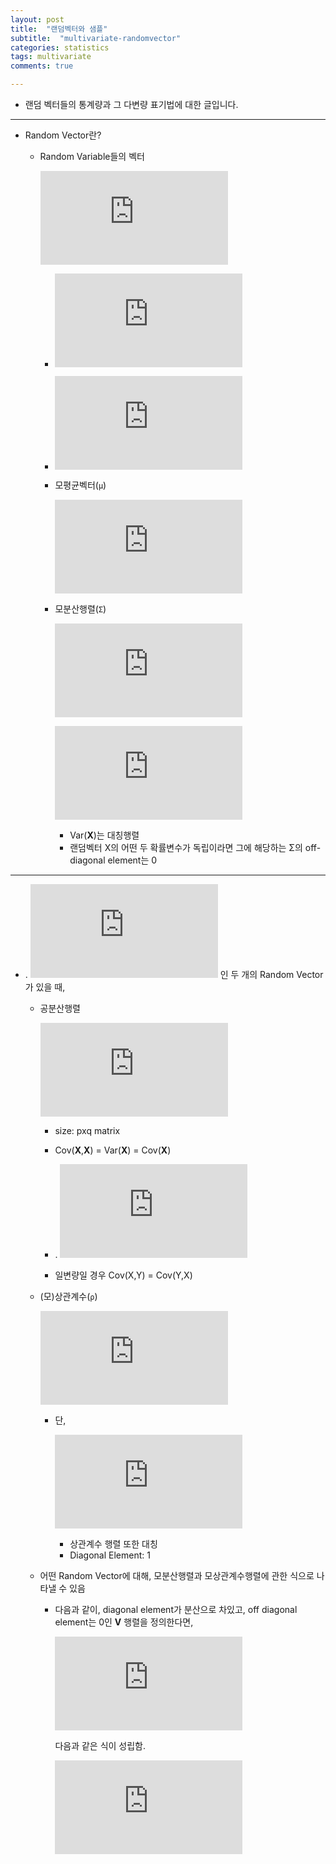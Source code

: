 ```yaml
---
layout: post
title:  "랜덤벡터와 샘플"
subtitle:  "multivariate-randomvector"
categories: statistics
tags: multivariate
comments: true

---
```


- 랜덤 벡터들의 통계량과 그 다변량 표기법에 대한 글입니다.  

---  

- Random Vector란?  
  - Random Variable들의 벡터  
  
    ![](https://latex.codecogs.com/gif.latex?%5Cmathbf%7BX%7D%20%3D%20%5BX_1%2CX_2%2C...%2CX_p%5D%5ET)  
    
    - ![](https://latex.codecogs.com/gif.latex?%5Cboldsymbol%7BX%7D%20%5C%3B%20is%20%5C%3Ba%20%5C%3Brandom%20%5C%3B%20vector)  
    - ![](https://latex.codecogs.com/gif.latex?X_j%2C%201%5Cleq%20j%20%5Cleq%20p%20%5C%3B%20is%20%5C%3B%20a%5C%3B%20random%20%5C%3B%20variable)  
    
    - 모평균벡터(`μ`)  

      ![](https://latex.codecogs.com/gif.latex?E%28%5Cboldsymbol%7BX%7D%29%20%3D%20%5Cbegin%7Bbmatrix%7D%20E%28X_1%29%5C%5C%20E%28X_2%29%5C%5C%20%5Cvdots%20%5C%5C%20E%28X_p%29%20%5Cend%7Bbmatrix%7D%20%3D%20%5Cboldsymbol%7B%5Cmu%7D%20%3D%20%5Cbegin%7Bbmatrix%7D%20%5Cmu_1%5C%5C%20%5Cmu_2%5C%5C%20%5Cvdots%20%5C%5C%20%5Cmu_p%20%5Cend%7Bbmatrix%7D)  

    - 모분산행렬(`Σ`)  

      ![](https://latex.codecogs.com/gif.latex?Var%28%5Cboldsymbol%7BX%7D%29%20%3D%20E%5B%28%5Cboldsymbol%7BX-%5Cmu%7D%29%28%5Cboldsymbol%7BX-%5Cmu%7D%29%5ET%5D)  

      ![](https://latex.codecogs.com/gif.latex?%3D%20%5Cbegin%7Bbmatrix%7D%20%5Csigma_%7B11%7D%20%26%20%5Csigma_%7B12%7D%20%26%20...%20%26%20%5Csigma_%7B1p%7D%5C%5C%20%5Csigma_%7B21%7D%20%26%20%5Csigma_%7B22%7D%20%26%20...%20%26%20%5Csigma_%7B2p%7D%5C%5C%20%5Cvdots%20%26%20%5Cvdots%20%26%20%26%5Cvdots%20%5C%5C%20%5Csigma_%7Bp1%7D%20%26%20%5Csigma_%7Bp2%7D%20%26%20...%5C%20%26%20%5Csigma_%7Bpp%7D%20%5Cend%7Bbmatrix%7D%20%3D%20%5Cboldsymbol%7B%5CSigma%20%7D)  
      
      - Var(__X__)는 대칭행렬  
      - 랜덤벡터 X의 어떤 두 확률변수가 독립이라면 그에 해당하는 Σ의 off-diagonal element는 0  
  
---  

- . ![](https://latex.codecogs.com/gif.latex?%5Cboldsymbol%7BX%7D%20%5Cin%20R%5Ep%20%5C%3B%20and%20%5C%3B%20%5Cboldsymbol%7BY%7D%20%5Cin%20R%5Eq) 인 두 개의 Random Vector가 있을 때,  
    
    - 공분산행렬  
      
      ![](https://latex.codecogs.com/gif.latex?Cov%28%5Cboldsymbol%7BX%2CY%7D%29%29%20%3D%20E%5B%5Cboldsymbol%7B%28X-%5Cmu_X%29%28Y-%5Cmu_Y%29%5ET%7D%5D%20%3D%20E%28%5Cboldsymbol%7BXY%5ET%7D%29%20-%20E%28%5Cboldsymbol%7BX%7D%29E%28%5Cboldsymbol%7BY%5ET%7D%29)  
      
      - size: pxq matrix  
      - Cov(__X__,__X__) = Var(__X__) = Cov(__X__)  
      
      
       - . ![](https://latex.codecogs.com/gif.latex?Cov%28%5Cboldsymbol%7BX%2C%20Y%7D%29%20%3D%20Cov%28%5Cboldsymbol%7BY%2C%20X%7D%29%5ET)  
        
        - 일변량일 경우 Cov(X,Y) = Cov(Y,X)  
      
    - (모)상관계수(`ρ`)  
    
      ![](https://latex.codecogs.com/gif.latex?%5Cboldsymbol%7B%5Crho%7D%20%3D%20%5Cbegin%7Bbmatrix%7D%201%20%26%20%5Crho_%7B12%7D%20%26%20...%20%26%20%5Crho_%7B1p%7D%20%5C%5C%20%5Crho_%7B21%7D%20%26%201%20%26%20...%20%26%20%5Crho_%7B2p%7D%20%5C%5C%20%5Cvdots%20%26%20%5Cvdots%20%26%20%5Cddots%20%26%20%5Cvdots%20%5C%5C%20%5Crho_%7Bp1%7D%20%26%20%5Crho_%7Bp2%7D%20%26%20...%20%26%201%20%5Cend%7Bbmatrix%7D)  

      - 단,   
        
          ![](https://latex.codecogs.com/gif.latex?%5Crho_%7Bjk%7D%20%3D%20Corr%28X_j%2C%20X_k%29%20%3D%20%5Cfrac%7BCov%28X_j%2C%20X_k%29%7D%7B%5Csqrt%7BVar%28X_j%29%7D%7B%5Csqrt%7BVar%28X_k%29%7D%7D%7D%20%3D%20%5Cfrac%7B%5Csigma_%7Bjk%7D%7D%7B%5Csqrt%7B%5Csigma_%7Bjj%7D%7D%5Csqrt%7B%5Csigma_%7Bkk%7D%7D%7D)  
          
        - 상관계수 행렬 또한 대칭  
        - Diagonal Element: 1  
        
  - 어떤 Random Vector에 대해, 모분산행렬과 모상관계수행렬에 관한 식으로 나타낼 수 있음  
    
    - 다음과 같이, diagonal element가 분산으로 차있고, off diagonal element는 0인 __V__ 행렬을 정의한다면,  
    
      ![](https://latex.codecogs.com/gif.latex?%5Cboldsymbol%7BV%7D%3D%5Cbegin%7Bbmatrix%7D%20%5Csigma_%7B11%7D%20%26%200%20%26%20...%20%26%200%5C%5C%200%20%26%20%5Csigma_%7B22%7D%20%26%20...%20%26%20%5Cvdots%20%5C%5C%20%5Cvdots%20%26%20%5Cvdots%20%26%20%5Cddots%20%26%20%5Cvdots%5C%5C%200%20%26%200%20%26%20...%20%26%20%5Csigma_%7Bpp%7D%20%5Cend%7Bbmatrix%7D)  
      
      다음과 같은 식이 성립함.  
      
      ![](https://latex.codecogs.com/gif.latex?%5Cboldsymbol%7BV%7D%5E%7B%5Cfrac%7B1%7D%7B2%7D%7D%5Cboldsymbol%7B%5Crho%7D%5Cboldsymbol%7BV%7D%5E%7B%5Cfrac%7B1%7D%7B2%7D%7D%3D%5Cboldsymbol%7B%5CSigma%7D%2C%20%5Cboldsymbol%7B%5Crho%7D%3D%5Cboldsymbol%7BV%7D%5E%7B-%5Cfrac%7B1%7D%7B2%7D%7D%5Cboldsymbol%7B%5CSigma%7D%5Cboldsymbol%7BV%7D%5E%7B-%5Cfrac%7B1%7D%7B2%7D%7D)  
      
      
    
   
